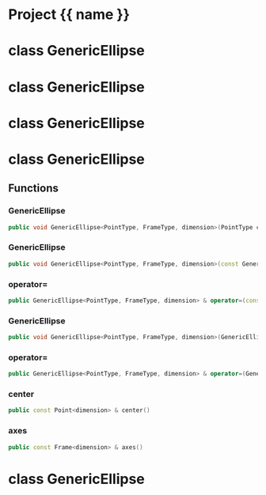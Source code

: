 <script setup>
import {useRoute} from 'vitepress'
const {path} = useRoute()
const tokens = path.split('/')
const words = tokens[2].split('-');
for (let i = 0; i < words.length; i++) {
    words[i] = words[i].charAt(0).toUpperCase() + words[i].slice(1);
    words[i] = words[i].replace('geode', 'Geode')
}
const name = words.join('-');
</script>
# Project {{ name }}

# class GenericEllipse


# class GenericEllipse


# class GenericEllipse


# class GenericEllipse


## Functions

### GenericEllipse

```cpp
public void GenericEllipse<PointType, FrameType, dimension>(PointType center, FrameType axis)
```


### GenericEllipse

```cpp
public void GenericEllipse<PointType, FrameType, dimension>(const GenericEllipse<PointType, FrameType, dimension> & other)
```


### operator=

```cpp
public GenericEllipse<PointType, FrameType, dimension> & operator=(const GenericEllipse<PointType, FrameType, dimension> & other)
```


### GenericEllipse

```cpp
public void GenericEllipse<PointType, FrameType, dimension>(GenericEllipse<PointType, FrameType, dimension> && other)
```


### operator=

```cpp
public GenericEllipse<PointType, FrameType, dimension> & operator=(GenericEllipse<PointType, FrameType, dimension> && other)
```


### center

```cpp
public const Point<dimension> & center()
```


### axes

```cpp
public const Frame<dimension> & axes()
```




# class GenericEllipse


